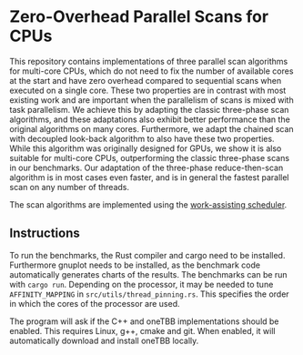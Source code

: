 # Zero-Overhead Parallel Scans for CPUs

This repository contains implementations of three parallel scan algorithms for multi-core CPUs, which do not need to fix the number of available
cores at the start and have zero overhead compared to sequential scans when executed on a single core. These two
properties are in contrast with most existing work and are important when the parallelism of scans is mixed with task
parallelism. We achieve this by adapting the classic three-phase scan algorithms, and these adaptations also exhibit
better performance than the original algorithms on many cores. Furthermore, we adapt the chained scan with decoupled
look-back algorithm to also have these two properties. While this algorithm was originally designed for GPUs, we show
it is also suitable for multi-core CPUs, outperforming the classic three-phase scans in our benchmarks. Our
adaptation of the three-phase reduce-then-scan algorithm is in most cases even faster, and is in general the fastest parallel scan on any
number of threads.

The scan algorithms are implemented using the [work-assisting scheduler](https://github.com/ivogabe/workassisting).

## Instructions
To run the benchmarks, the Rust compiler and cargo need to be installed. Furthermore gnuplot needs to be installed, as the benchmark code automatically generates charts of the results. The benchmarks can be run with `cargo run`. Depending on the processor, it may be needed to tune `AFFINITY_MAPPING` in `src/utils/thread_pinning.rs`. This specifies the order in which the cores of the processor are used.

The program will ask if the C++ and oneTBB implementations should be enabled. This requires Linux, g++, cmake and git. When enabled, it will automatically download and install oneTBB locally.
